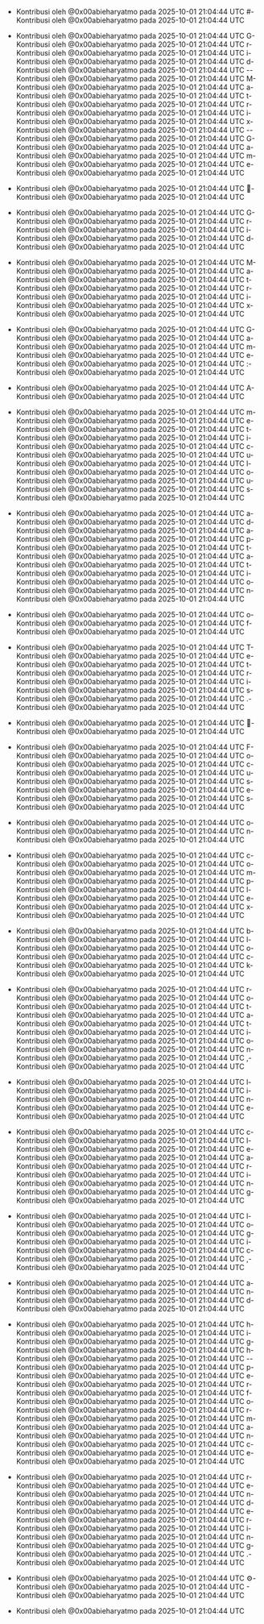 - Kontribusi oleh @0x00abieharyatmo pada 2025-10-01 21:04:44 UTC
#- Kontribusi oleh @0x00abieharyatmo pada 2025-10-01 21:04:44 UTC
 - Kontribusi oleh @0x00abieharyatmo pada 2025-10-01 21:04:44 UTC
G- Kontribusi oleh @0x00abieharyatmo pada 2025-10-01 21:04:44 UTC
r- Kontribusi oleh @0x00abieharyatmo pada 2025-10-01 21:04:44 UTC
i- Kontribusi oleh @0x00abieharyatmo pada 2025-10-01 21:04:44 UTC
d- Kontribusi oleh @0x00abieharyatmo pada 2025-10-01 21:04:44 UTC
-- Kontribusi oleh @0x00abieharyatmo pada 2025-10-01 21:04:44 UTC
M- Kontribusi oleh @0x00abieharyatmo pada 2025-10-01 21:04:44 UTC
a- Kontribusi oleh @0x00abieharyatmo pada 2025-10-01 21:04:44 UTC
t- Kontribusi oleh @0x00abieharyatmo pada 2025-10-01 21:04:44 UTC
r- Kontribusi oleh @0x00abieharyatmo pada 2025-10-01 21:04:44 UTC
i- Kontribusi oleh @0x00abieharyatmo pada 2025-10-01 21:04:44 UTC
x- Kontribusi oleh @0x00abieharyatmo pada 2025-10-01 21:04:44 UTC
-- Kontribusi oleh @0x00abieharyatmo pada 2025-10-01 21:04:44 UTC
G- Kontribusi oleh @0x00abieharyatmo pada 2025-10-01 21:04:44 UTC
a- Kontribusi oleh @0x00abieharyatmo pada 2025-10-01 21:04:44 UTC
m- Kontribusi oleh @0x00abieharyatmo pada 2025-10-01 21:04:44 UTC
e- Kontribusi oleh @0x00abieharyatmo pada 2025-10-01 21:04:44 UTC

- Kontribusi oleh @0x00abieharyatmo pada 2025-10-01 21:04:44 UTC
🧱- Kontribusi oleh @0x00abieharyatmo pada 2025-10-01 21:04:44 UTC
 - Kontribusi oleh @0x00abieharyatmo pada 2025-10-01 21:04:44 UTC
G- Kontribusi oleh @0x00abieharyatmo pada 2025-10-01 21:04:44 UTC
r- Kontribusi oleh @0x00abieharyatmo pada 2025-10-01 21:04:44 UTC
i- Kontribusi oleh @0x00abieharyatmo pada 2025-10-01 21:04:44 UTC
d- Kontribusi oleh @0x00abieharyatmo pada 2025-10-01 21:04:44 UTC
 - Kontribusi oleh @0x00abieharyatmo pada 2025-10-01 21:04:44 UTC
M- Kontribusi oleh @0x00abieharyatmo pada 2025-10-01 21:04:44 UTC
a- Kontribusi oleh @0x00abieharyatmo pada 2025-10-01 21:04:44 UTC
t- Kontribusi oleh @0x00abieharyatmo pada 2025-10-01 21:04:44 UTC
r- Kontribusi oleh @0x00abieharyatmo pada 2025-10-01 21:04:44 UTC
i- Kontribusi oleh @0x00abieharyatmo pada 2025-10-01 21:04:44 UTC
x- Kontribusi oleh @0x00abieharyatmo pada 2025-10-01 21:04:44 UTC
 - Kontribusi oleh @0x00abieharyatmo pada 2025-10-01 21:04:44 UTC
G- Kontribusi oleh @0x00abieharyatmo pada 2025-10-01 21:04:44 UTC
a- Kontribusi oleh @0x00abieharyatmo pada 2025-10-01 21:04:44 UTC
m- Kontribusi oleh @0x00abieharyatmo pada 2025-10-01 21:04:44 UTC
e- Kontribusi oleh @0x00abieharyatmo pada 2025-10-01 21:04:44 UTC
:- Kontribusi oleh @0x00abieharyatmo pada 2025-10-01 21:04:44 UTC
 - Kontribusi oleh @0x00abieharyatmo pada 2025-10-01 21:04:44 UTC
A- Kontribusi oleh @0x00abieharyatmo pada 2025-10-01 21:04:44 UTC
 - Kontribusi oleh @0x00abieharyatmo pada 2025-10-01 21:04:44 UTC
m- Kontribusi oleh @0x00abieharyatmo pada 2025-10-01 21:04:44 UTC
e- Kontribusi oleh @0x00abieharyatmo pada 2025-10-01 21:04:44 UTC
t- Kontribusi oleh @0x00abieharyatmo pada 2025-10-01 21:04:44 UTC
i- Kontribusi oleh @0x00abieharyatmo pada 2025-10-01 21:04:44 UTC
c- Kontribusi oleh @0x00abieharyatmo pada 2025-10-01 21:04:44 UTC
u- Kontribusi oleh @0x00abieharyatmo pada 2025-10-01 21:04:44 UTC
l- Kontribusi oleh @0x00abieharyatmo pada 2025-10-01 21:04:44 UTC
o- Kontribusi oleh @0x00abieharyatmo pada 2025-10-01 21:04:44 UTC
u- Kontribusi oleh @0x00abieharyatmo pada 2025-10-01 21:04:44 UTC
s- Kontribusi oleh @0x00abieharyatmo pada 2025-10-01 21:04:44 UTC
 - Kontribusi oleh @0x00abieharyatmo pada 2025-10-01 21:04:44 UTC
a- Kontribusi oleh @0x00abieharyatmo pada 2025-10-01 21:04:44 UTC
d- Kontribusi oleh @0x00abieharyatmo pada 2025-10-01 21:04:44 UTC
a- Kontribusi oleh @0x00abieharyatmo pada 2025-10-01 21:04:44 UTC
p- Kontribusi oleh @0x00abieharyatmo pada 2025-10-01 21:04:44 UTC
t- Kontribusi oleh @0x00abieharyatmo pada 2025-10-01 21:04:44 UTC
a- Kontribusi oleh @0x00abieharyatmo pada 2025-10-01 21:04:44 UTC
t- Kontribusi oleh @0x00abieharyatmo pada 2025-10-01 21:04:44 UTC
i- Kontribusi oleh @0x00abieharyatmo pada 2025-10-01 21:04:44 UTC
o- Kontribusi oleh @0x00abieharyatmo pada 2025-10-01 21:04:44 UTC
n- Kontribusi oleh @0x00abieharyatmo pada 2025-10-01 21:04:44 UTC
 - Kontribusi oleh @0x00abieharyatmo pada 2025-10-01 21:04:44 UTC
o- Kontribusi oleh @0x00abieharyatmo pada 2025-10-01 21:04:44 UTC
f- Kontribusi oleh @0x00abieharyatmo pada 2025-10-01 21:04:44 UTC
 - Kontribusi oleh @0x00abieharyatmo pada 2025-10-01 21:04:44 UTC
T- Kontribusi oleh @0x00abieharyatmo pada 2025-10-01 21:04:44 UTC
e- Kontribusi oleh @0x00abieharyatmo pada 2025-10-01 21:04:44 UTC
t- Kontribusi oleh @0x00abieharyatmo pada 2025-10-01 21:04:44 UTC
r- Kontribusi oleh @0x00abieharyatmo pada 2025-10-01 21:04:44 UTC
i- Kontribusi oleh @0x00abieharyatmo pada 2025-10-01 21:04:44 UTC
s- Kontribusi oleh @0x00abieharyatmo pada 2025-10-01 21:04:44 UTC
.- Kontribusi oleh @0x00abieharyatmo pada 2025-10-01 21:04:44 UTC
 - Kontribusi oleh @0x00abieharyatmo pada 2025-10-01 21:04:44 UTC
🧠- Kontribusi oleh @0x00abieharyatmo pada 2025-10-01 21:04:44 UTC
 - Kontribusi oleh @0x00abieharyatmo pada 2025-10-01 21:04:44 UTC
F- Kontribusi oleh @0x00abieharyatmo pada 2025-10-01 21:04:44 UTC
o- Kontribusi oleh @0x00abieharyatmo pada 2025-10-01 21:04:44 UTC
c- Kontribusi oleh @0x00abieharyatmo pada 2025-10-01 21:04:44 UTC
u- Kontribusi oleh @0x00abieharyatmo pada 2025-10-01 21:04:44 UTC
s- Kontribusi oleh @0x00abieharyatmo pada 2025-10-01 21:04:44 UTC
e- Kontribusi oleh @0x00abieharyatmo pada 2025-10-01 21:04:44 UTC
s- Kontribusi oleh @0x00abieharyatmo pada 2025-10-01 21:04:44 UTC
 - Kontribusi oleh @0x00abieharyatmo pada 2025-10-01 21:04:44 UTC
o- Kontribusi oleh @0x00abieharyatmo pada 2025-10-01 21:04:44 UTC
n- Kontribusi oleh @0x00abieharyatmo pada 2025-10-01 21:04:44 UTC
 - Kontribusi oleh @0x00abieharyatmo pada 2025-10-01 21:04:44 UTC
c- Kontribusi oleh @0x00abieharyatmo pada 2025-10-01 21:04:44 UTC
o- Kontribusi oleh @0x00abieharyatmo pada 2025-10-01 21:04:44 UTC
m- Kontribusi oleh @0x00abieharyatmo pada 2025-10-01 21:04:44 UTC
p- Kontribusi oleh @0x00abieharyatmo pada 2025-10-01 21:04:44 UTC
l- Kontribusi oleh @0x00abieharyatmo pada 2025-10-01 21:04:44 UTC
e- Kontribusi oleh @0x00abieharyatmo pada 2025-10-01 21:04:44 UTC
x- Kontribusi oleh @0x00abieharyatmo pada 2025-10-01 21:04:44 UTC
 - Kontribusi oleh @0x00abieharyatmo pada 2025-10-01 21:04:44 UTC
b- Kontribusi oleh @0x00abieharyatmo pada 2025-10-01 21:04:44 UTC
l- Kontribusi oleh @0x00abieharyatmo pada 2025-10-01 21:04:44 UTC
o- Kontribusi oleh @0x00abieharyatmo pada 2025-10-01 21:04:44 UTC
c- Kontribusi oleh @0x00abieharyatmo pada 2025-10-01 21:04:44 UTC
k- Kontribusi oleh @0x00abieharyatmo pada 2025-10-01 21:04:44 UTC
 - Kontribusi oleh @0x00abieharyatmo pada 2025-10-01 21:04:44 UTC
r- Kontribusi oleh @0x00abieharyatmo pada 2025-10-01 21:04:44 UTC
o- Kontribusi oleh @0x00abieharyatmo pada 2025-10-01 21:04:44 UTC
t- Kontribusi oleh @0x00abieharyatmo pada 2025-10-01 21:04:44 UTC
a- Kontribusi oleh @0x00abieharyatmo pada 2025-10-01 21:04:44 UTC
t- Kontribusi oleh @0x00abieharyatmo pada 2025-10-01 21:04:44 UTC
i- Kontribusi oleh @0x00abieharyatmo pada 2025-10-01 21:04:44 UTC
o- Kontribusi oleh @0x00abieharyatmo pada 2025-10-01 21:04:44 UTC
n- Kontribusi oleh @0x00abieharyatmo pada 2025-10-01 21:04:44 UTC
,- Kontribusi oleh @0x00abieharyatmo pada 2025-10-01 21:04:44 UTC
 - Kontribusi oleh @0x00abieharyatmo pada 2025-10-01 21:04:44 UTC
l- Kontribusi oleh @0x00abieharyatmo pada 2025-10-01 21:04:44 UTC
i- Kontribusi oleh @0x00abieharyatmo pada 2025-10-01 21:04:44 UTC
n- Kontribusi oleh @0x00abieharyatmo pada 2025-10-01 21:04:44 UTC
e- Kontribusi oleh @0x00abieharyatmo pada 2025-10-01 21:04:44 UTC
 - Kontribusi oleh @0x00abieharyatmo pada 2025-10-01 21:04:44 UTC
c- Kontribusi oleh @0x00abieharyatmo pada 2025-10-01 21:04:44 UTC
l- Kontribusi oleh @0x00abieharyatmo pada 2025-10-01 21:04:44 UTC
e- Kontribusi oleh @0x00abieharyatmo pada 2025-10-01 21:04:44 UTC
a- Kontribusi oleh @0x00abieharyatmo pada 2025-10-01 21:04:44 UTC
r- Kontribusi oleh @0x00abieharyatmo pada 2025-10-01 21:04:44 UTC
i- Kontribusi oleh @0x00abieharyatmo pada 2025-10-01 21:04:44 UTC
n- Kontribusi oleh @0x00abieharyatmo pada 2025-10-01 21:04:44 UTC
g- Kontribusi oleh @0x00abieharyatmo pada 2025-10-01 21:04:44 UTC
 - Kontribusi oleh @0x00abieharyatmo pada 2025-10-01 21:04:44 UTC
l- Kontribusi oleh @0x00abieharyatmo pada 2025-10-01 21:04:44 UTC
o- Kontribusi oleh @0x00abieharyatmo pada 2025-10-01 21:04:44 UTC
g- Kontribusi oleh @0x00abieharyatmo pada 2025-10-01 21:04:44 UTC
i- Kontribusi oleh @0x00abieharyatmo pada 2025-10-01 21:04:44 UTC
c- Kontribusi oleh @0x00abieharyatmo pada 2025-10-01 21:04:44 UTC
,- Kontribusi oleh @0x00abieharyatmo pada 2025-10-01 21:04:44 UTC
 - Kontribusi oleh @0x00abieharyatmo pada 2025-10-01 21:04:44 UTC
a- Kontribusi oleh @0x00abieharyatmo pada 2025-10-01 21:04:44 UTC
n- Kontribusi oleh @0x00abieharyatmo pada 2025-10-01 21:04:44 UTC
d- Kontribusi oleh @0x00abieharyatmo pada 2025-10-01 21:04:44 UTC
 - Kontribusi oleh @0x00abieharyatmo pada 2025-10-01 21:04:44 UTC
h- Kontribusi oleh @0x00abieharyatmo pada 2025-10-01 21:04:44 UTC
i- Kontribusi oleh @0x00abieharyatmo pada 2025-10-01 21:04:44 UTC
g- Kontribusi oleh @0x00abieharyatmo pada 2025-10-01 21:04:44 UTC
h- Kontribusi oleh @0x00abieharyatmo pada 2025-10-01 21:04:44 UTC
-- Kontribusi oleh @0x00abieharyatmo pada 2025-10-01 21:04:44 UTC
p- Kontribusi oleh @0x00abieharyatmo pada 2025-10-01 21:04:44 UTC
e- Kontribusi oleh @0x00abieharyatmo pada 2025-10-01 21:04:44 UTC
r- Kontribusi oleh @0x00abieharyatmo pada 2025-10-01 21:04:44 UTC
f- Kontribusi oleh @0x00abieharyatmo pada 2025-10-01 21:04:44 UTC
o- Kontribusi oleh @0x00abieharyatmo pada 2025-10-01 21:04:44 UTC
r- Kontribusi oleh @0x00abieharyatmo pada 2025-10-01 21:04:44 UTC
m- Kontribusi oleh @0x00abieharyatmo pada 2025-10-01 21:04:44 UTC
a- Kontribusi oleh @0x00abieharyatmo pada 2025-10-01 21:04:44 UTC
n- Kontribusi oleh @0x00abieharyatmo pada 2025-10-01 21:04:44 UTC
c- Kontribusi oleh @0x00abieharyatmo pada 2025-10-01 21:04:44 UTC
e- Kontribusi oleh @0x00abieharyatmo pada 2025-10-01 21:04:44 UTC
 - Kontribusi oleh @0x00abieharyatmo pada 2025-10-01 21:04:44 UTC
r- Kontribusi oleh @0x00abieharyatmo pada 2025-10-01 21:04:44 UTC
e- Kontribusi oleh @0x00abieharyatmo pada 2025-10-01 21:04:44 UTC
n- Kontribusi oleh @0x00abieharyatmo pada 2025-10-01 21:04:44 UTC
d- Kontribusi oleh @0x00abieharyatmo pada 2025-10-01 21:04:44 UTC
e- Kontribusi oleh @0x00abieharyatmo pada 2025-10-01 21:04:44 UTC
r- Kontribusi oleh @0x00abieharyatmo pada 2025-10-01 21:04:44 UTC
i- Kontribusi oleh @0x00abieharyatmo pada 2025-10-01 21:04:44 UTC
n- Kontribusi oleh @0x00abieharyatmo pada 2025-10-01 21:04:44 UTC
g- Kontribusi oleh @0x00abieharyatmo pada 2025-10-01 21:04:44 UTC
.- Kontribusi oleh @0x00abieharyatmo pada 2025-10-01 21:04:44 UTC
 - Kontribusi oleh @0x00abieharyatmo pada 2025-10-01 21:04:44 UTC
⚙- Kontribusi oleh @0x00abieharyatmo pada 2025-10-01 21:04:44 UTC
️- Kontribusi oleh @0x00abieharyatmo pada 2025-10-01 21:04:44 UTC

- Kontribusi oleh @0x00abieharyatmo pada 2025-10-01 21:04:44 UTC
